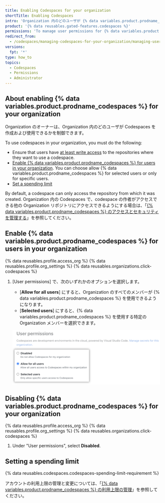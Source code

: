 ```yaml
---
title: Enabling Codespaces for your organization
shortTitle: Enabling Codespaces
intro: 'Organization 内のどのユーザが {% data variables.product.prodname_codespaces %} を使用できるかを制御できます。'
product: '{% data reusables.gated-features.codespaces %}'
permissions: 'To manage user permissions for {% data variables.product.prodname_codespaces %} for an organization, you must be an organization owner.'
redirect_from:
  - /codespaces/managing-codespaces-for-your-organization/managing-user-permissions-for-your-organization
versions:
  fpt: '*'
type: how_to
topics:
  - Codespaces
  - Permissions
  - Administrator
---
```



## About enabling {% data variables.product.prodname_codespaces %} for your organization

Organization のオーナーは、Organization 内のどのユーザが Codespaces を作成および使用できるかを制御できます。

To use codespaces in your organization, you must do the following:

- Ensure that users have [at least write access](/organizations/managing-access-to-your-organizations-repositories/repository-permission-levels-for-an-organization) to the repositories where they want to use a codespace.
- [Enable {% data variables.product.prodname_codespaces %} for users in your organization](#configuring-which-users-in-your-organization-can-use-codespaces). You can choose allow {% data variables.product.prodname_codespaces %} for selected users or only for specific users.
- [Set a spending limit](/billing/managing-billing-for-github-codespaces/managing-spending-limits-for-codespaces)

By default, a codespace can only access the repository from which it was created. Organization 内の Codespaces で、codespace の作者がアクセスできる他の Organization リポジトリにアクセスできるようにする場合は、「[{% data variables.product.prodname_codespaces %} のアクセスとセキュリティを管理する](/codespaces/managing-codespaces-for-your-organization/managing-access-and-security-for-your-organizations-codespaces)」を参照してください。

## Enable {% data variables.product.prodname_codespaces %} for users in your organization

{% data reusables.profile.access_org %}
{% data reusables.profile.org_settings %}
{% data reusables.organizations.click-codespaces %}
1. [User permissions] で、次のいずれかのオプションを選択します。

   * [**Allow for all users**] にすると、Organization のすべてのメンバーが {% data variables.product.prodname_codespaces %} を使用できるようになります。
   * [**Selected users**] にすると、{% data variables.product.prodname_codespaces %} を使用する特定の Organization メンバーを選択できます。

   !["User permissions" のラジオボタン](/assets/images/help/codespaces/organization-user-permission-settings.png)

## Disabling {% data variables.product.prodname_codespaces %} for your organization

{% data reusables.profile.access_org %}
{% data reusables.profile.org_settings %}
{% data reusables.organizations.click-codespaces %}
1. Under "User permissions", select **Disabled**.

## Setting a spending limit

{% data reusables.codespaces.codespaces-spending-limit-requirement %}

アカウントの利用上限の管理と変更については、「[{% data variables.product.prodname_codespaces %} の利用上限の管理](/billing/managing-billing-for-github-codespaces/managing-spending-limits-for-codespaces)」を参照してください。
